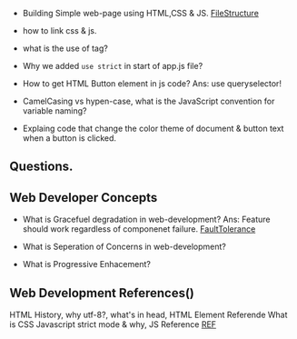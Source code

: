 
- Building Simple web-page using HTML,CSS & JS.
[FileStructure](https://learn.microsoft.com/en-us/training/modules/build-simple-website/2-project-structure)

- how to link css & js.
- what is the use of <noscript> tag?
- Why we added `use strict` in start of app.js file?

- How to get HTML Button element in js code?
Ans: use queryselector!

- CamelCasing vs hypen-case, what is the JavaScript convention for variable naming?

- Explaing code that change the color theme of document & button text when a button is clicked.


## Questions.

## Web Developer Concepts
- What is Gracefuel degradation in web-development?
Ans: Feature should work regardless of componenet failure.
[FaultTolerance](https://en.wikipedia.org/wiki/Fault_tolerance)

- What is Seperation of Concerns in web-development?

- What is Progressive Enhacement?

## Web Development References()
HTML History, why utf-8?, what's in head, HTML Element Referende
What is CSS
Javascript strict mode & why, JS Reference
[REF](https://learn.microsoft.com/en-us/training/modules/build-simple-website/7-summary)